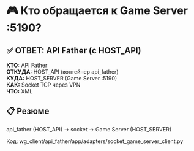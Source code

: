 # 🎮 Кто обращается к Game Server :5190?

## ✅ ОТВЕТ: API Father (с HOST_API)

**КТО:** API Father  
**ОТКУДА:** HOST_API (контейнер api_father)  
**КУДА:** HOST_SERVER (Game Server :5190)  
**КАК:** Socket TCP через VPN  
**ЧТО:** XML <ADDUSER>

## 📋 Резюме

api_father (HOST_API) → socket → Game Server (HOST_SERVER)

Код: wg_client/api_father/app/adapters/socket_game_server_client.py
